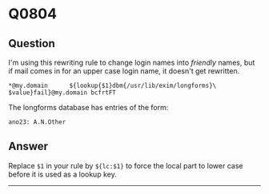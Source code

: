 Q0804
=====

Question
--------

I'm using this rewriting rule to change login names into _friendly_ names, but if mail comes in for an upper case login name, it doesn't get rewritten.

    *@my.domain      ${lookup{$1}dbm{/usr/lib/exim/longforms}\
    $value}fail}@my.domain bcfrtFT

The longforms database has entries of the form:

    ano23: A.N.Other

Answer
------

Replace `$1` in your rule by `${lc:$1}` to force the local part to lower
case before it is used as a lookup key.

* * * * *
